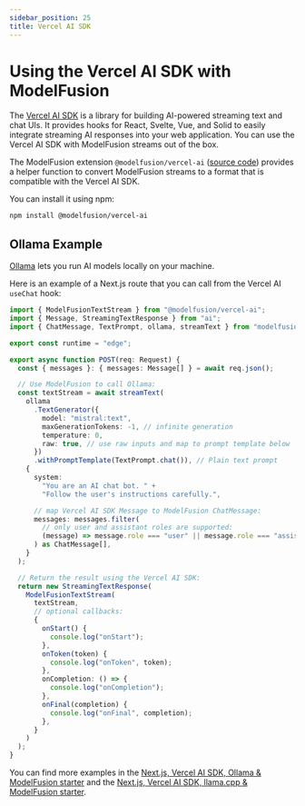 ```yaml
---
sidebar_position: 25
title: Vercel AI SDK
---
```


# Using the Vercel AI SDK with ModelFusion

The [Vercel AI SDK](https://github.com/vercel/ai) is a library for building AI-powered streaming text and chat UIs. It provides hooks for React, Svelte, Vue, and Solid to easily integrate streaming AI responses into your web application. You can use the Vercel AI SDK with ModelFusion streams out of the box.

The ModelFusion extension `@modelfusion/vercel-ai` ([source code](https://github.com/lgrammel/modelfusion/tree/main/extensions/vercel-ai)) provides a helper function to convert ModelFusion streams to a format that is compatible with the Vercel AI SDK.

You can install it using npm:

```sh
npm install @modelfusion/vercel-ai
```

## Ollama Example

[Ollama](https://ollama.ai/) lets you run AI models locally on your machine.

Here is an example of a Next.js route that you can call from the Vercel AI `useChat` hook:

```ts
import { ModelFusionTextStream } from "@modelfusion/vercel-ai";
import { Message, StreamingTextResponse } from "ai";
import { ChatMessage, TextPrompt, ollama, streamText } from "modelfusion";

export const runtime = "edge";

export async function POST(req: Request) {
  const { messages }: { messages: Message[] } = await req.json();

  // Use ModelFusion to call Ollama:
  const textStream = await streamText(
    ollama
      .TextGenerator({
        model: "mistral:text",
        maxGenerationTokens: -1, // infinite generation
        temperature: 0,
        raw: true, // use raw inputs and map to prompt template below
      })
      .withPromptTemplate(TextPrompt.chat()), // Plain text prompt
    {
      system:
        "You are an AI chat bot. " +
        "Follow the user's instructions carefully.",

      // map Vercel AI SDK Message to ModelFusion ChatMessage:
      messages: messages.filter(
        // only user and assistant roles are supported:
        (message) => message.role === "user" || message.role === "assistant"
      ) as ChatMessage[],
    }
  );

  // Return the result using the Vercel AI SDK:
  return new StreamingTextResponse(
    ModelFusionTextStream(
      textStream,
      // optional callbacks:
      {
        onStart() {
          console.log("onStart");
        },
        onToken(token) {
          console.log("onToken", token);
        },
        onCompletion: () => {
          console.log("onCompletion");
        },
        onFinal(completion) {
          console.log("onFinal", completion);
        },
      }
    )
  );
}
```

You can find more examples in the [Next.js, Vercel AI SDK, Ollama & ModelFusion starter](https://github.com/lgrammel/modelfusion-ollama-nextjs-starter) and the [Next.js, Vercel AI SDK, llama.cpp & ModelFusion starter](https://github.com/lgrammel/modelfusion-llamacpp-nextjs-starter).
